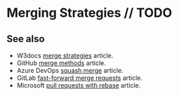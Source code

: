 # Merging Strategies // TODO

## See also

- W3docs [merge strategies](https://www.w3docs.com/learn-git/git-merge-strategies.html) article.
- GitHub [merge methods](https://docs.github.com/en/repositories/configuring-branches-and-merges-in-your-repository/configuring-pull-request-merges/about-merge-methods-on-github) article.
- Azure DevOps [squash merge](https://docs.microsoft.com/en-us/azure/devops/repos/git/merging-with-squash?view=azure-devops) article.
- GitLab [fast-forward merge requests](https://docs.gitlab.com/ee/user/project/merge_requests/fast_forward_merge.html) article.
- Microsoft [pull requests with rebase](https://devblogs.microsoft.com/devops/pull-requests-with-rebase/) article.
